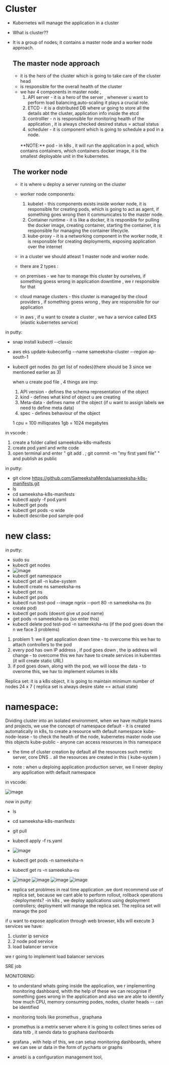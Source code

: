 Cluster
=======
- Kubernetes will manage the application in a cluster
- What is cluster??
- It is a group of nodes; it contains a master node and a worker node approach.
  
   The master node approach
   -----------
  - it is the hero of the cluster which is going to take care of the cluster head
  - is responsible for the overall health of the cluster
  - we hav 4 components in master node ,
    1. API server - it is a hero of the server , whenever u want to perform load balancing,auto-scaling it plays a crucial role.
    2. ETCD - it is a distributed DB where ur going to store all the details abt the cluster, application info inside the etcd
    3. controlller - n is responsible for monitoring health of the application , it is always checked  desired status = actual status
    4. scheduler - it is component which is going to schedule a pod in a node.
    <br>
    **NOTE:** pod - in k8s , it will run the application in a pod, which contains containers, which containers docker image, it is the smallest deployable unit in  the kubernetes.
  
   The worker node
   -----------
  - it is where u deploy a server running on the cluster
  - worker node components:
    1. kubelet - this components exists inside worker node, it is responsible for creating pods, which is going to act as agent, if something goes wrong then it communicates to the master node.
    2. Container runtime - it is like a docker, it is responible for pulling the docker image, creating container, starting the container, it is responsible for managing the container lifecycle.
    3. kube-proxy - it is a networking component in the worker node, it is responsible for creating deployments, exposing application over the internet
 
  - in a cluster we should atleast 1 master node and worker node.
  - there are 2 types :
  - on premises - we hav to manage this cluster by ourselves, if something goess wrong in application downtime , we r responsible for that
  - cloud manage clusters - this cluster is managed by the cloud providers , if something goess wrong , they are responsible for our application
  - in aws , if u want to create a cluster , we hav a service called EKS (elastic kubernetes service)

 in putty:
 
  - snap install kubectl --classic
  - aws eks update-kubeconfig --name sameeksha-cluster --region ap-south-1
  - kubectl get nodes (to get list of nodes)(there should be 3 since we mentioned earlier as 3)

     when u create pod file , 4 things are imp:
    1. API version - defines the schema representation of the object
    2. kind - defines what kind of object u are creating
    3. Meta-data - defines name of the object (if u want to assign labels we need to define meta data)
    4. spec - defines behaviour of the object
   
    1 cpu = 100 milliqoates
    1gb = 1024 megabytes

    
in vscode :

1. create a folder called sameeksha-k8s-maifests
2. create pod.yaml and write code
3. open terminal and enter  " git add . ; git commit -m "my first yaml file" " and publish as public

   
in putty:

- git clone https://github.com/SameekshaMenda/sameeksha-k8s-manifests.git
- ls
- cd sameeksha-k8s-manifests
- kubectl apply -f pod.yaml
- kubectl get pods
-  kubectl get pods -o wide
-  kubectl describe pod sample-pod



new class:
=========
 in putty:

 - sudo su
 - kubectl get  nodes
 - ![image](https://github.com/user-attachments/assets/e8b86a6e-1d59-4bbc-9088-615fde1f8d1c)
 -  kubectl get namespace
 -  kubectl get all -n kube-system
 -  kubectl create ns sameeksha-ns
 -  kubectl get ns
 - kubectl get pods
 - kubectl run test-pod --image ngnix --port 80 -n sameeksha-ns (to create pod)
 - kubectl get pods (doesnt give ut pod name)
 - get pods -n sameeksha-ns (so enter this)
 -  kubectl delete pod test-pod -n sameeksha-ns (if the pod goes down the n we face 3 problems)
 1.  problem 1: we ll get application down time - to overcome this we hav to attach controllers to the pod
 2.  every pod has own IP address , if pod goes down , the ip address will change - to overcome this we hav have to create services in kuberntes (it will create static URL)
 3.  if pod goes down, along with the pod, we will loose the data - to overome this, we hav to implement volumes in k8s

Replica set:
it is a k8s object, it is going to maintain minimum number of nodes 24 x 7 ( replica set is always desire state == actual state)




namespace:
=========

Dividing cluster into an isolated environment, when we have multiple teams and projects, we use the concept of namespace
default - it is created automatically in k8s, to create a resource with default namespace
kube-node-lease  - to check the health of the node, kubernetes master node use this objects
kube-public  - anyone can access resources in this namespace

- the time of cluster creation by default all the resources such metric server, core DNS .. all the resources are created in this ( kube-system )

- note : when u deploing application production server, we ll never deploy any application with default namespace

in vscode:

![image](https://github.com/user-attachments/assets/af27ab30-7a55-4771-b678-033cb6abf7b7)

now in putty:

- ls 
- cd sameeksha-k8s-manifests
- git pull
- kubectl apply -f rs.yaml
- ![image](https://github.com/user-attachments/assets/5e79f5cf-9c42-4f60-94f2-c64523fa2fa6)
- kubectl get pods -n sameeksha-n
-  kubectl get rs -n sameeksha-ns
-  ![image](https://github.com/user-attachments/assets/dba8251a-c28c-4c8b-86fb-ceffc0639709)
![image](https://github.com/user-attachments/assets/89e7c7f0-0aeb-4614-941e-504fb197e94d)
![image](https://github.com/user-attachments/assets/56e8f368-ad6b-4827-b892-797b7dbc84cf)
![image](https://github.com/user-attachments/assets/59386ada-a536-4d7a-ad5f-44896724795c)




- replica set problmes
in real time application ,we dont recommend use of replica set, because we cant able to perform rollout, rollback operations
-deployments?
-in k8s , we deploy applications using deployment controllers; deployment will manage the replica set. The replica set will manage the pod


if u want to expose application through web browser, k8s will execute 
3 services we have:
1. cluster ip service
2. 2 node pod service
3. load balancer service

we r going to implement load balancer services

SRE job

MONITORING:
- to understand whats going inside the application, we r implementing monitoring dashboard, whith the help of these we can recognise if something goes wrong in the application and also we are able to identify how much CPU, memory consuming podes, nodes, cluster heads -- can be identified
- monitoring tools like promethus , graphana
- promethus is a metrix server where it is going to collect times series od data tstb , it sends data to graphana dashboards
- grafana , with help of this, we can setup monitoring dashboards, where we can see ur data in the form of pycharts or graphs

- ansebl is a configuration management tool, 
